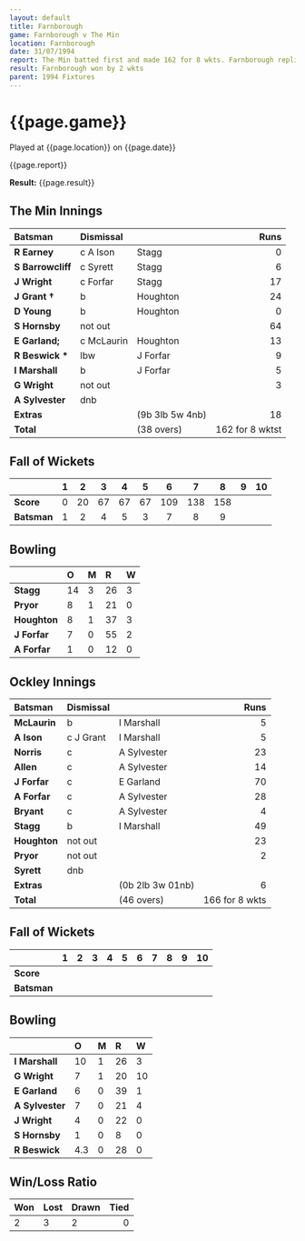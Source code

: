 ```yaml
---
layout: default
title: Farnborough
game: Farnborough v The Min
location: Farnborough
date: 31/07/1994
report: The Min batted first and made 162 for 8 wkts. Farnborough replied with 166 for 8 wkts
result: Farnborough won by 2 wkts
parent: 1994 Fixtures
---
```


# {{page.game}}

Played at {{page.location}} on {{page.date}}

{{page.report}}

**Result:** {{page.result}}

## The Min Innings

| Batsman | Dismissal |  | Runs |
|:---|:---|---|---:|
| **R Earney** | c A Ison | Stagg | 0 |
| **S Barrowcliff** | c Syrett | Stagg | 6 |
| **J Wright** | c Forfar | Stagg | 17 |
| **J Grant &#8224;** | b | Houghton | 24 |
| **D Young** | b | Houghton | 0 |
| **S Hornsby** | not out |  | 64 |
| **E Garland;** | c McLaurin | Houghton | 13 |
| **R Beswick &#42;** | lbw | J Forfar | 9 |
| **I Marshall** | b | J Forfar | 5 |
| **G Wright** | not out |  | 3 |
| **A Sylvester** | dnb |  |  |
| **Extras** | | (9b 3lb 5w 4nb) | 18 |
| **Total** | | (38 overs) | 162 for 8 wktst |

## Fall of Wickets

| | 1 | 2 | 3 | 4 | 5 | 6 | 7 | 8 | 9 | 10 |
|---|:---:|:---:|:---:|:---:|:---:|:---:|:---:|:---:|:---:|:---:|
| **Score** | 0 | 20 | 67 | 67 | 67 | 109 | 138 | 158 |  |  |
| **Batsman** | 1 | 2 | 4 | 5 | 3 | 7 | 8 | 9 |  |  |

## Bowling

| | O | M | R | W |
|---|:---|:---|:---|:---|
| **Stagg** | 14 | 3 | 26 | 3 |
| **Pryor** | 8 | 1 | 21 | 0 |
| **Houghton** | 8 | 1 | 37 | 3 |
| **J Forfar** | 7 | 0 | 55 | 2 |
| **A Forfar** | 1 | 0 | 12 | 0 |

## Ockley Innings

| Batsman | Dismissal |  | Runs |
|:---|:---|---|---:|
| **McLaurin** | b | I Marshall | 5 |
| **A Ison** | c J Grant | I Marshall | 5 |
| **Norris** | c | A Sylvester | 23 |
| **Allen** | c | A Sylvester | 14 |
| **J Forfar** | c | E Garland | 70 |
| **A Forfar** | c | A Sylvester | 28 |
| **Bryant** | c | A Sylvester | 4 |
| **Stagg** | b | I Marshall | 49 |
| **Houghton** | not out |  | 23 |
| **Pryor** | not out |  | 2 |
| **Syrett** | dnb |  |  |
| **Extras** | | (0b 2lb 3w 01nb) | 6 |
| **Total** | | (46 overs) | 166 for 8 wkts |

## Fall of Wickets

| | 1 | 2 | 3 | 4 | 5 | 6 | 7 | 8 | 9 | 10 |
|---|:---:|:---:|:---:|:---:|:---:|:---:|:---:|:---:|:---:|:---:|
| **Score** |  |  |  |  |  |  |  |  |  |  |
| **Batsman** |  |  |  |  |  |  |  |  |  |  |

## Bowling

| | O | M | R | W |
|---|:---|:---|:---|:---|
| **I Marshall** | 10 | 1 | 26 | 3 |
| **G Wright** | 7 | 1 | 20 | 10|
| **E Garland** | 6 | 0 | 39 | 1 |
| **A Sylvester** | 7 | 0 | 21 | 4 |
| **J Wright** | 4 | 0 | 22 | 0 |
| **S Hornsby** | 1 | 0 | 8 | 0 |
| **R Beswick** | 4.3 | 0 | 28 | 0 |

## Win/Loss Ratio

| Won | Lost | Drawn | Tied |
|:---|:---|:---|---:|
| 2 | 3 | 2 | 0 |